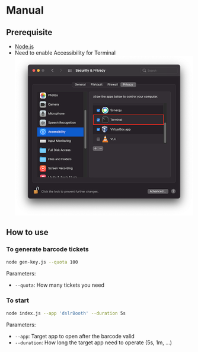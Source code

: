 # Manual
## Prerequisite

- [Node.js](https://nodejs.org/en/download/)
- Need to enable Accessibility for Terminal  
  ![Enable Accessibility](/assets/privacy.png)

## How to use
### To generate barcode tickets

  ```sh
  node gen-key.js --quota 100
  ```

  Parameters:
  - `--quota`: How many tickets you need

### To start

  ```sh
  node index.js --app 'dslrBooth' --duration 5s
  ```

  Parameters:
  - `--app`: Target app to open after the barcode valid
  - `--duration`: How long the target app need to operate (5s, 1m, ...)
